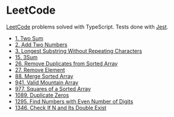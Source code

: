 # LeetCode

[LeetCode](https://leetcode.com/) problems solved with TypeScript. Tests done
with [Jest](https://jestjs.io/).

* [1. Two Sum](/Problems/1.%20Two%20Sum/)
* [2. Add Two Numbers](/Problems/2.%20Add%20Two%20Numbers/)
* [3. Longest Substring Without Repeating Characters](/Problems/3.%20Longest%20Substring%20Without%20Repeating%20Characters/)
* [15. 3Sum](/Problems/15.%203Sum/)
* [26. Remove Duplicates from Sorted Array](/Problems/26.%20Remove%20Duplicates%20from%20Sorted%20Array/)
* [27. Remove Element](/Problems/27.%20Remove%20Element/)
* [88. Merge Sorted Array](/Problems/88.%20Merge%20Sorted%20Array/)
* [941. Valid Mountain Array](/Problems/941.%20Valid%20Mountain%20Array/)
* [977. Squares of a Sorted Array](/Problems/977.%20Squares%20of%20a%20Sorted%20Array/)
* [1089. Duplicate Zeros](/Problems/1089.%20Duplicate%20Zeros/)
* [1295. Find Numbers with Even Number of Digits](/Problems/1295.%20Find%20Numbers%20with%20Even%20Number%20of%20Digits/)
* [1346. Check If N and Its Double Exist](/Problems/1346.%20Check%20If%20N%20and%20Its%20Double%20Exist/)
